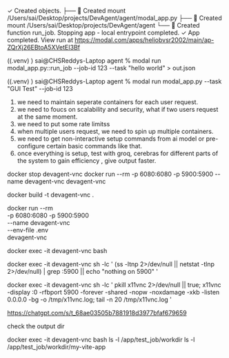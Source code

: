 
✓ Created objects.
├── 🔨 Created mount /Users/sai/Desktop/projects/DevAgent/agent/modal_app.py
├── 🔨 Created mount /Users/sai/Desktop/projects/DevAgent/agent
└── 🔨 Created function run_job.
Stopping app - local entrypoint completed.
✓ App completed. View run at https://modal.com/apps/heliobvsr2002/main/ap-ZQrXj26EBtoA5XVetEI3Bf


((.venv) ) sai@CHSReddys-Laptop agent % modal run modal_app.py::run_job --job-id 123 --task "hello world" > out.json

((.venv) ) sai@CHSReddys-Laptop agent % modal run modal_app.py --task "GUI Test" --job-id 123


1. we need to maintain seperate containers for each user request.
2. we need to foucs on scalability and security, what if two users request at the same moment.
3. we need to put some rate limitss
4. when multiple users request, we need to spin up multiple containers. 
5. we need to get non-interactive setup commands from ai model or pre-configure certain basic commands like that. 
6. once everything is setup, test with groq, cerebras for different parts of the system to gain efficiency , give output faster.

docker stop devagent-vnc
docker run --rm -p 6080:6080 -p 5900:5900 --name devagent-vnc devagent-vnc

docker build -t devagent-vnc .

docker run --rm \
  -p 6080:6080 -p 5900:5900 \
  --name devagent-vnc \
  --env-file .env \
  devagent-vnc


docker exec -it devagent-vnc bash


docker exec -it devagent-vnc sh -lc '
(ss -ltnp 2>/dev/null || netstat -tlnp 2>/dev/null) | grep :5900 || echo "nothing on 5900"
'


docker exec -it devagent-vnc sh -lc '
pkill x11vnc 2>/dev/null || true;
x11vnc -display :0 -rfbport 5900 -forever -shared -nopw -noxdamage -xkb -listen 0.0.0.0 -bg -o /tmp/x11vnc.log;
tail -n 20 /tmp/x11vnc.log
'


https://chatgpt.com/s/t_68ae03505b7881918d3977bfaf679659



check the output dir

docker exec -it devagent-vnc bash
ls -l /app/test_job/workdir
ls -l /app/test_job/workdir/my-vite-app
